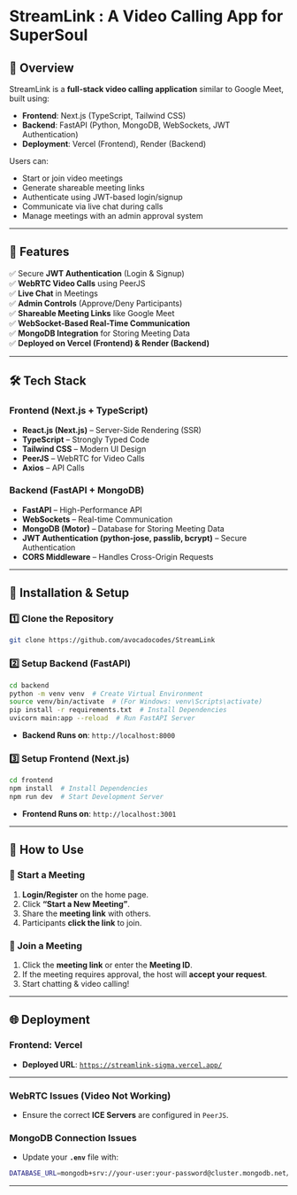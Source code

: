 # **StreamLink : A Video Calling App for SuperSoul**

## 🚀 **Overview**
StreamLink is a **full-stack video calling application** similar to Google Meet, built using:
- **Frontend**: Next.js (TypeScript, Tailwind CSS)
- **Backend**: FastAPI (Python, MongoDB, WebSockets, JWT Authentication)
- **Deployment**: Vercel (Frontend), Render (Backend)

Users can:
- Start or join video meetings
- Generate shareable meeting links
- Authenticate using JWT-based login/signup
- Communicate via live chat during calls
- Manage meetings with an admin approval system

---

## 🎯 **Features**
✅ Secure **JWT Authentication** (Login & Signup)  
✅ **WebRTC Video Calls** using PeerJS  
✅ **Live Chat** in Meetings  
✅ **Admin Controls** (Approve/Deny Participants)  
✅ **Shareable Meeting Links** like Google Meet  
✅ **WebSocket-Based Real-Time Communication**  
✅ **MongoDB Integration** for Storing Meeting Data  
✅ **Deployed on Vercel (Frontend) & Render (Backend)**  

---

## 🛠 **Tech Stack**
### **Frontend** (Next.js + TypeScript)
- **React.js (Next.js)** – Server-Side Rendering (SSR)
- **TypeScript** – Strongly Typed Code
- **Tailwind CSS** – Modern UI Design
- **PeerJS** – WebRTC for Video Calls
- **Axios** – API Calls

### **Backend** (FastAPI + MongoDB)
- **FastAPI** – High-Performance API
- **WebSockets** – Real-time Communication
- **MongoDB (Motor)** – Database for Storing Meeting Data
- **JWT Authentication (python-jose, passlib, bcrypt)** – Secure Authentication
- **CORS Middleware** – Handles Cross-Origin Requests

---

## 🔧 **Installation & Setup**

### **1️⃣ Clone the Repository**
```sh
git clone https://github.com/avocadocodes/StreamLink
```

### **2️⃣ Setup Backend (FastAPI)**
```sh
cd backend
python -m venv venv  # Create Virtual Environment
source venv/bin/activate  # (For Windows: venv\Scripts\activate)
pip install -r requirements.txt  # Install Dependencies
uvicorn main:app --reload  # Run FastAPI Server
```
- **Backend Runs on**: `http://localhost:8000`

### **3️⃣ Setup Frontend (Next.js)**
```sh
cd frontend
npm install  # Install Dependencies
npm run dev  # Start Development Server
```
- **Frontend Runs on**: `http://localhost:3001`

---

## 🚀 **How to Use**
### **🔹 Start a Meeting**
1. **Login/Register** on the home page.
2. Click **“Start a New Meeting”**.
3. Share the **meeting link** with others.
4. Participants **click the link** to join.

### **🔹 Join a Meeting**
1. Click the **meeting link** or enter the **Meeting ID**.
2. If the meeting requires approval, the host will **accept your request**.
3. Start chatting & video calling!

---

## 🌐 **Deployment**
### **Frontend: Vercel**
- **Deployed URL**: [`https://streamlink-sigma.vercel.app/`](https://streamlink-sigma.vercel.app/)


---



### **WebRTC Issues (Video Not Working)**
- Ensure the correct **ICE Servers** are configured in `PeerJS`.

### **MongoDB Connection Issues**
- Update your **`.env`** file with:
```sh
DATABASE_URL=mongodb+srv://your-user:your-password@cluster.mongodb.net/video_call_db
```

---


